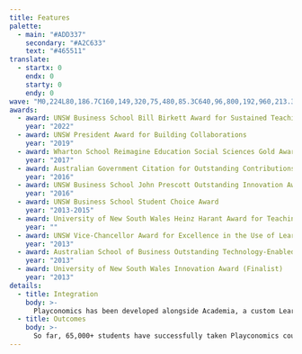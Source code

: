 ```yaml
---
title: Features
palette:
  - main: "#ADD337"
    secondary: "#A2C633"
    text: "#465511"
translate:
  - startx: 0
    endx: 0
    starty: 0
    endy: 0
wave: "M0,224L80,186.7C160,149,320,75,480,85.3C640,96,800,192,960,213.3C1120,235,1280,181,1360,154.7L1440,128L1440,320L1360,320C1280,320,1120,320,960,320C800,320,640,320,480,320C320,320,160,320,80,320L0,320Z"
awards:
  - award: UNSW Business School Bill Birkett Award for Sustained Teaching Excellence
    year: "2022"
  - award: UNSW President Award for Building Collaborations
    year: "2019"
  - award: Wharton School Reimagine Education Social Sciences Gold Award
    year: "2017"
  - award: Australian Government Citation for Outstanding Contributions to Student Learning
    year: "2016"
  - award: UNSW Business School John Prescott Outstanding Innovation Award
    year: "2016"
  - award: UNSW Business School Student Choice Award
    year: "2013-2015"
  - award: University of New South Wales Heinz Harant Award for Teaching Innovation
    year: ""
  - award: UNSW Vice-Chancellor Award for Excellence in the Use of Learning & Teaching Technologies
    year: "2013"
  - award: Australian School of Business Outstanding Technology-Enabled Teaching Innovation Award
    year: "2013"
  - award: University of New South Wales Innovation Award (Finalist)
    year: "2013"
details:
  - title: Integration
    body: >-
      Playconomics has been developed alongside Academia, a custom Learning Management System where students can test their knowledge and view their marks, with an emphasis on seamless integration and authoring collaboration.
  - title: Outcomes
    body: >-
      So far, 65,000+ students have successfully taken Playconomics courses at universities and high schools across Australia and abroad – and the results speak for themselves. Playconomics is designed to natively run Randomised-Controlled-Trials (RCTs), the gold standard for establishing causal evaluation research, and our experimental data is very positive. It shows remarkably higher academic performance across many different student demographics, as well as an exceptional decrease in course failing rates. Finally, student surveys place Playconomics courses among the highest ranked in terms of student satisfaction at every university that runs them.
---
```


